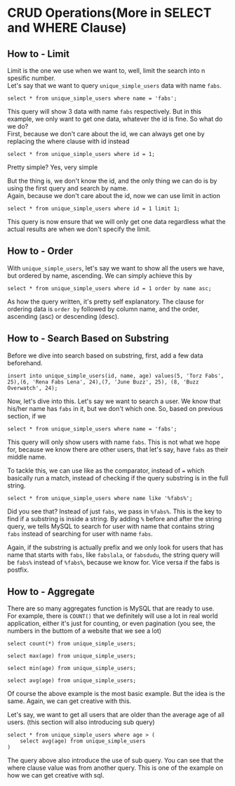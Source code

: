 # CRUD Operations(More in SELECT and WHERE Clause)

## How to - Limit
Limit is the one we use when we want to, well, limit the search into n spesific number.<br>
Let's say that we want to query `unique_simple_users` data with name `fabs`.<br>
```
select * from unique_simple_users where name = 'fabs';
```

This query will show 3 data with name `fabs` respectively. But in this example, we only want to get one data, whatever the id is fine. So what do we do?<br>
First, because we don't care about the id, we can always get one by replacing the where clause with id instead
```
select * from unique_simple_users where id = 1;
```
Pretty simple? Yes, very simple

But the thing is, we don't know the id, and the only thing we can do is by using the first query and search by name.<br>
Again, because we don't care about the id, now we can use limit in action
```
select * from unique_simple_users where id = 1 limit 1;
```

This query is now ensure that we will only get one data regardless what the actual results are when we don't specify the limit.

## How to - Order
With `unique_simple_users`, let's say we want to show all the users we have, but ordered by name, ascending. We can simply achieve this by<br>
```
select * from unique_simple_users where id = 1 order by name asc;
```

As how the query written, it's pretty self explanatory. The clause for ordering data is `order by` followed by column name, and the order, ascending (asc) or descending (desc).

## How to - Search Based on Substring
Before we dive into search based on substring, first, add a few data beforehand.<br>
```
insert into unique_simple_users(id, name, age) values(5, 'Torz Fabs', 25),(6, 'Rena Fabs Lena', 24),(7, 'June Buzz', 25), (8, 'Buzz Overwatch', 24);
```

Now, let's dive into this. Let's say we want to search a user. We know that his/her name has `fabs` in it, but we don't which one.
So, based on previous section, if we<br>
```
select * from unique_simple_users where name = 'fabs';
```

This query will only show users with name `fabs`. This is not what we hope for, because we know there are other users, that let's say, have `fabs` as their middle name.

To tackle this, we can use like as the comparator, instead of `=` which basically run a match, instead of checking if the query substring is in the full string.
```
select * from unique_simple_users where name like '%fabs%';
```

Did you see that? Instead of just `fabs`, we pass in `%fabs%`. This is the key to find if a substring is inside a string. By adding `%` before and after the string query, we tells MySQL to search for user with name that contains string `fabs` instead of searching for user with name `fabs`.

Again, if the substring is actually prefix and we only look for users that has name that starts with `fabs`, like `fabslala`, or `fabsdudu`, the string query will be `fabs%` instead of `%fabs%`, because we know for. Vice versa if the fabs is postfix.

## How to - Aggregate
There are so many aggregates function is MySQL that are ready to use.<br>
For example, there is `COUNT()` that we definitely will use a lot in real world application, either it's just for counting, or even pagination (you see, the numbers in the buttom of a website that we see a lot)

```
select count(*) from unique_simple_users;

select max(age) from unique_simple_users;

select min(age) from unique_simple_users;

select avg(age) from unique_simple_users;
```

Of course the above example is the most basic example. But the idea is the same. Again, we can get creative with this.<br>

Let's say, we want to get all users that are older than the average age of all users. (this section will also introducing sub query)
```
select * from unique_simple_users where age > (
    select avg(age) from unique_simple_users
)
```

The query above also introduce the use of sub query. You can see that the where clause value was from another query. This is one of the example on how we can get creative with sql.